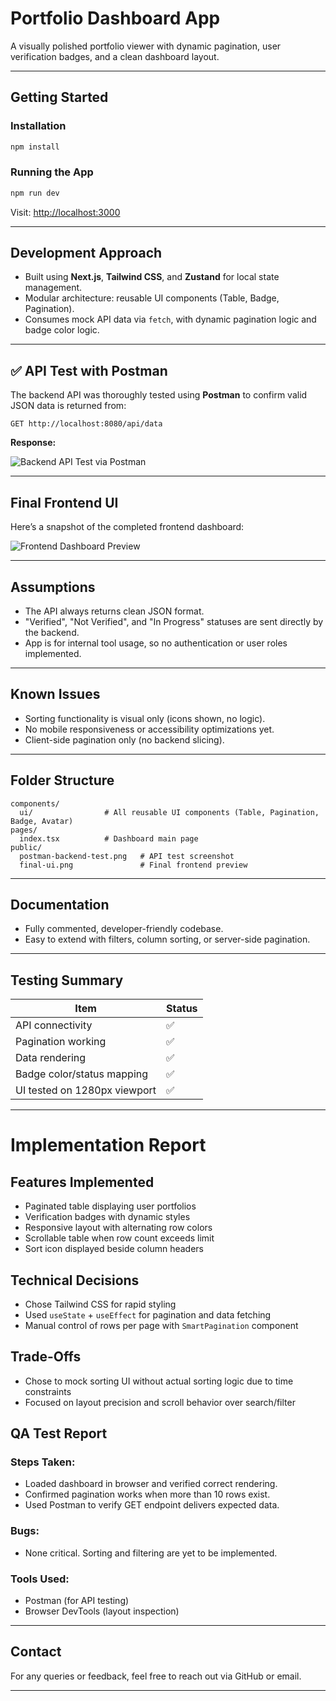 # Portfolio Dashboard App

A visually polished portfolio viewer with dynamic pagination, user verification badges, and a clean dashboard layout.

---

## Getting Started

### Installation

```bash
npm install
```

### Running the App

```bash
npm run dev
```

Visit: [http://localhost:3000](http://localhost:3000)

---

## Development Approach

- Built using **Next.js**, **Tailwind CSS**, and **Zustand** for local state management.
- Modular architecture: reusable UI components (Table, Badge, Pagination).
- Consumes mock API data via `fetch`, with dynamic pagination logic and badge color logic.

---

## ✅ API Test with Postman

The backend API was thoroughly tested using **Postman** to confirm valid JSON data is returned from:

```http
GET http://localhost:8080/api/data
```

**Response:**

![Backend API Test via Postman](FyndMe/assessment/public/postman-backend-test.png)

---

## Final Frontend UI

Here’s a snapshot of the completed frontend dashboard:

![Frontend Dashboard Preview](FyndMe/assessment/public/final-ui.png)

---

## Assumptions

- The API always returns clean JSON format.
- "Verified", "Not Verified", and "In Progress" statuses are sent directly by the backend.
- App is for internal tool usage, so no authentication or user roles implemented.

---

## Known Issues

- Sorting functionality is visual only (icons shown, no logic).
- No mobile responsiveness or accessibility optimizations yet.
- Client-side pagination only (no backend slicing).

---

## Folder Structure

```
components/
  ui/                # All reusable UI components (Table, Pagination, Badge, Avatar)
pages/
  index.tsx          # Dashboard main page
public/
  postman-backend-test.png   # API test screenshot
  final-ui.png               # Final frontend preview
```

---

## Documentation

- Fully commented, developer-friendly codebase.
- Easy to extend with filters, column sorting, or server-side pagination.

---

## Testing Summary

| Item                         | Status |
|------------------------------|--------|
| API connectivity             | ✅      |
| Pagination working           | ✅      |
| Data rendering               | ✅      |
| Badge color/status mapping   | ✅      |
| UI tested on 1280px viewport | ✅      |

---

# Implementation Report

## Features Implemented
- Paginated table displaying user portfolios
- Verification badges with dynamic styles
- Responsive layout with alternating row colors
- Scrollable table when row count exceeds limit
- Sort icon displayed beside column headers

## Technical Decisions
- Chose Tailwind CSS for rapid styling
- Used `useState` + `useEffect` for pagination and data fetching
- Manual control of rows per page with `SmartPagination` component

## Trade-Offs
- Chose to mock sorting UI without actual sorting logic due to time constraints
- Focused on layout precision and scroll behavior over search/filter

## QA Test Report

### Steps Taken:
- Loaded dashboard in browser and verified correct rendering.
- Confirmed pagination works when more than 10 rows exist.
- Used Postman to verify GET endpoint delivers expected data.

### Bugs:
- None critical. Sorting and filtering are yet to be implemented.

### Tools Used:
- Postman (for API testing)
- Browser DevTools (layout inspection)

---

## Contact

For any queries or feedback, feel free to reach out via GitHub or email.

---


